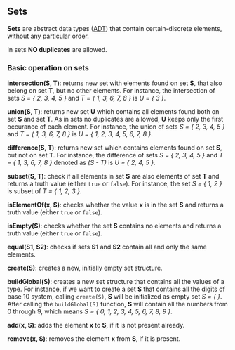 ## Sets

**Sets** are abstract data types ([ADT](https://en.wikipedia.org/wiki/Abstract_data_type)) that contain certain-discrete elements, without any particular order. 

In sets **NO duplicates** are allowed.

### Basic operation on sets

**intersection(S, T)**: returns new set with elements found on set **S**, that also belong on set **T**, but no other elements. For instance, the intersection of sets  *S = { 2, 3, 4, 5 }*  and *T = { 1, 3, 6, 7, 8 }* is *U = { 3 }*.

**union(S, T)**: returns new set **U** which contains all elements found both on set **S** and set **T**. As in sets no duplicates are allowed, **U** keeps only the first occurance of each element. For instance, the union of sets *S = { 2, 3, 4, 5 }* and *T = { 1, 3, 6, 7, 8 }* is *U = { 1, 2, 3, 4, 5, 6, 7, 8 }*.

**difference(S, T)**: returns new set which contains elements found on set **S**, but not on set **T**. For instance, the difference of sets *S = { 2, 3, 4, 5 }* and *T = { 1, 3, 6, 7, 8 }* denoted as *(S - T)* is *U = { 2, 4, 5 }*.

**subset(S, T)**: check if all elements in set **S** are also elements of set **T** and returns a truth value (either `true` or `false`). For instance, the set *S = { 1, 2 }* is subset of *T = { 1, 2, 3 }*.

**isElementOf(x, S)**: checks whether the value **x** is in the set **S** and returns a truth value (either `true` or `false`).

**isEmpty(S)**: checks whether the set **S** contains no elements and returns a truth value (either `true` or `false`).

**equal(S1, S2)**: checks if sets **S1** and **S2** contain all and only the same elements. 

**create(S)**: creates a new, initially empty set structure. 

**buildGlobal(S)**: creates a new set structure that contains all the values of a type. For instance, if we want to create a set **S** that contains all the digits of base 10 system, calling `create(S)`, **S** will be initialized as empty set *S = { }*. After calling the `buildGlobal(S)` function, **S** will contain all the numbers from 0 through 9, which means *S = { 0, 1, 2, 3, 4, 5, 6, 7, 8, 9 }*.

**add(x, S)**: adds the element **x** to **S**, if it is not present already.

**remove(x, S)**: removes the element **x** from **S**, if it is present.